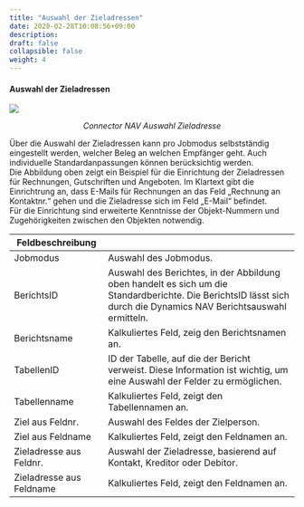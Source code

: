 ```yaml
---
title: "Auswahl der Zieladressen"
date: 2020-02-28T10:08:56+09:00
description: 
draft: false
collapsible: false
weight: 4
---
```


#### Auswahl der Zieladressen
![](/images/connectornav/benreport_einr_epost_ausw_zieladressen.png)<center>_Connector NAV Auswahl Zieladresse_</center>

Über die Auswahl der Zieladressen kann pro Jobmodus selbstständig eingestellt werden, welcher Beleg an welchen Empfänger geht. Auch individuelle Standardanpassungen können berücksichtig werden.<br />Die Abbildung oben zeigt ein Beispiel für die Einrichtung der Zieladressen für Rechnungen, Gutschriften und Angeboten. Im Klartext gibt die Einrichtrung an, dass E-Mails für Rechnungen an das Feld „Rechnung an Kontaktnr.“ gehen und die Zieladresse sich im Feld „E-Mail“ befindet.<br />Für die Einrichtung sind erweiterte Kenntnisse der Objekt-Nummern und Zugehörigkeiten zwischen den Objekten notwendig.

|Feldbeschreibung | |
|---|---|
|Jobmodus | Auswahl des Jobmodus.|
|BerichtsID | Auswahl des Berichtes, in der Abbildung oben handelt es sich um die Standardberichte. Die BerichtsID lässt sich durch die Dynamics NAV Berichtsauswahl ermitteln.|
|Berichtsname | Kalkuliertes Feld, zeig den Berichtsnamen an.|
|TabellenID | ID der Tabelle, auf die der Bericht verweist. Diese Information ist wichtig, um eine Auswahl der Felder zu ermöglichen.|
|Tabellenname | Kalkuliertes Feld, zeigt den Tabellennamen an.|
|Ziel aus Feldnr. | Auswahl des Feldes der Zielperson.|
|Ziel aus Feldname | Kalkuliertes Feld, zeigt den Feldnamen an.|
|Zieladresse aus Feldnr. | Auswahl der Zieladresse, basierend auf Kontakt, Kreditor oder Debitor.|
|Zieladresse aus Feldname | Kalkuliertes Feld, zeigt den Feldnamen an.|